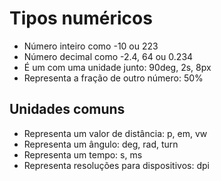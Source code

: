 # Tipos numéricos

-   <integer> Número inteiro como -10 ou 223
-   <number> Número decimal como -2.4, 64 ou 0.234
-   <dimension> É um <number> com uma unidade junto: 90deg, 2s, 8px
-   <percentagem> Representa a fração de outro número: 50%

## Unidades comuns

-   <length> Representa um valor de distância: p, em, vw
-   <angle> Representa um ângulo: deg, rad, turn
-   <time> Representa um tempo: s, ms
-   <resolution> Representa resoluções para dispositivos: dpi
